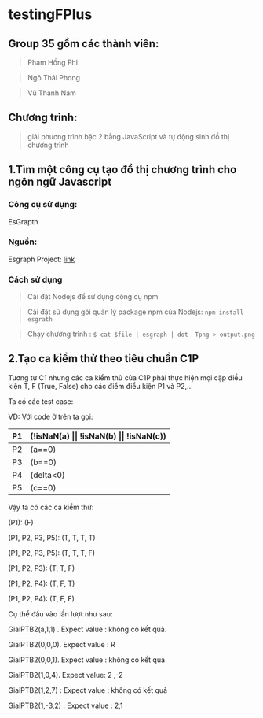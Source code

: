 testingFPlus
============

Group 35 gồm các thành viên:
----------------------------

>   Phạm Hồng Phi

>   Ngô Thái Phong

>   Vũ Thanh Nam

Chương trình:
-------------

>   giải phương trình bậc 2 bằng JavaScript và tự động sinh đồ thị chương trình

1.Tìm một công cụ tạo đồ thị chương trình cho ngôn ngữ Javascript
-----------------------------------------------------------------

### Công cụ sử dụng:

EsGrapth

### Nguồn:

Esgraph Project: [link](<https://github.com/Swatinem/esgraph>)

### Cách sử dụng

>   Cài đặt Nodejs để sử dụng công cụ npm

>   Cài đặt sử dụng gói quản lý package npm của Nodejs: `npm install esgrath`

>   Chạy chương trình : `$ cat $file | esgraph | dot -Tpng > output.png`

2.Tạo ca kiểm thử theo tiêu chuẩn C1P
-------------------------------------

Tương tự C1 nhưng các ca kiểm thử của C1P phải thực hiện mọi cặp điều kiện T, F
(True, False) cho các điểm điều kiện P1 và P2,...

Ta có các test case:

VD: Với code ở trên ta gọi:

 P1 | (!isNaN(a) \|\| !isNaN(b) \|\| !isNaN(c)) 
----|-------------------------------------------
 P2 | (a==0)                                    
 P3 | (b==0)                                    
 P4 | (delta\<0)                                
 P5 | (c==0)                                    

Vậy ta có các ca kiểm thử:

(P1): (F)

(P1, P2, P3, P5): (T, T, T, T)

(P1, P2, P3, P5): (T, T, T, F)

(P1, P2, P3): (T, T, F)

(P1, P2, P4): (T, F, T)

(P1, P2, P4): (T, F, F)

Cụ thể đầu vào lần lượt như sau:

GiaiPTB2(a,1,1) . Expect value : không có kết quả.

GiaiPTB2(0,0,0). Expect value : R

GiaiPTB2(0,0,1). Expect value : không có kết quả

GiaiPTB2(1,0,4). Expect value: 2 ,-2

GiaiPTB2(1,2,7) : Expect value : không có kết quả

GiaiPTB2(1,-3,2) . Expect value : 2,1
